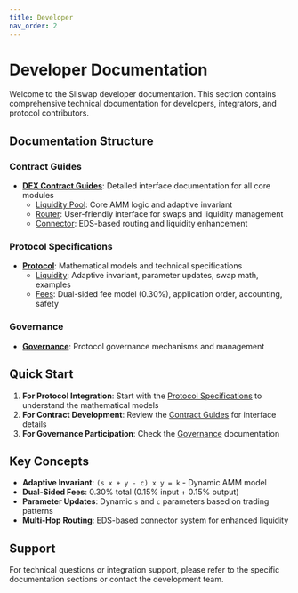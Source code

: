 ```yaml
---
title: Developer
nav_order: 2
---
```


# Developer Documentation

Welcome to the Sliswap developer documentation. This section contains comprehensive technical documentation for developers, integrators, and protocol contributors.

## Documentation Structure

### Contract Guides
- **[DEX Contract Guides](./dex-contract-guides/)**: Detailed interface documentation for all core modules
  - [Liquidity Pool](./dex-contract-guides/liquidity_pool.md): Core AMM logic and adaptive invariant
  - [Router](./dex-contract-guides/router.md): User-friendly interface for swaps and liquidity management
  - [Connector](./dex-contract-guides/connector.md): EDS-based routing and liquidity enhancement

### Protocol Specifications
- **[Protocol](./protocol/)**: Mathematical models and technical specifications
  - [Liquidity](./protocol/liquidity.md): Adaptive invariant, parameter updates, swap math, examples
  - [Fees](./protocol/fee.md): Dual-sided fee model (0.30%), application order, accounting, safety

### Governance
- **[Governance](./govermance.md)**: Protocol governance mechanisms and management

## Quick Start

1. **For Protocol Integration**: Start with the [Protocol Specifications](./protocol/) to understand the mathematical models
2. **For Contract Development**: Review the [Contract Guides](./dex-contract-guides/) for interface details
3. **For Governance Participation**: Check the [Governance](./govermance.md) documentation

## Key Concepts

- **Adaptive Invariant**: `(s x + y - c) x y = k` - Dynamic AMM model
- **Dual-Sided Fees**: 0.30% total (0.15% input + 0.15% output)
- **Parameter Updates**: Dynamic `s` and `c` parameters based on trading patterns
- **Multi-Hop Routing**: EDS-based connector system for enhanced liquidity

## Support

For technical questions or integration support, please refer to the specific documentation sections or contact the development team.
